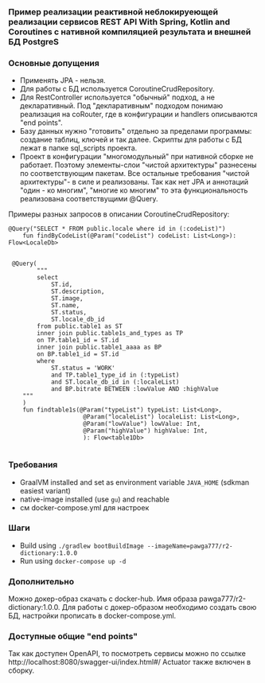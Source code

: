 ### Пример реализации реактивной неблокируеющей реализации сервисов REST API With Spring, Kotlin and Coroutines c нативной компиляцией результата и внешней БД PostgreS

### Основные допущения
* Применять JPA - нельзя. 
* Для работы с БД используется CoroutineCrudRepository.
* Для RestController используется "обычный" подход, а не декларативный. 
Под "декларативным" подходом понимаю реализация на coRouter, где в конфигурации и handlers 
описываются "end points". 
* Базу данных нужно "готовить" отдельно за пределами программы: создание таблиц, ключей и так далее. 
Скрипты для работы с БД лежат в папке sql_scripts проекта.
* Проект в конфигурации "многомодульный" при нативной сборке не работает. Поэтому элементы-слои "чистой
архитектуры" разнесены по соответствующим пакетам. Все остальные требования "чистой архитектуры"- в силе и реализованы.
Так как нет JPA и аннотаций "один - ко многим", "многие ко многим" то эта функциональность  
реализована соответствущими @Query.

Примеры разных запросов в описании CoroutineCrudRepository:
```
@Query("SELECT * FROM public.locale where id in (:codeList)")
    fun findByCodeList(@Param("codeList") codeList: List<Long>): Flow<LocaleDb>
    
    
 @Query(
        """
        select 
            ST.id,
            ST.description,
            ST.image,
            ST.name,
            ST.status,
            ST.locale_db_id
        from public.table1 as ST
        inner join public.table1s_and_types as TP
        on TP.table1_id = ST.id
        inner join public.table1_aaaa as BP
        on BP.table1_id = ST.id
        where 
            ST.status = 'WORK'
            and TP.table1_type_id in (:typeList)
            and ST.locale_db_id in (:localeList)
            and BP.bitrate BETWEEN :lowValue AND :highValue
    """
    )
    fun findtable1s(@Param("typeList") typeList: List<Long>,
                     @Param("localeList") localeList: List<Long>,
                     @Param("lowValue") lowValue: Int,
                     @Param("highValue") highValue: Int,
                     ): Flow<table1Db>
    

```


### Требования
- GraalVM installed and set as environment variable `JAVA_HOME` (sdkman easiest variant)
- native-image installed (use `gu`) and reachable
- cм docker-compose.yml для настроек

### Шаги
- Build using `./gradlew bootBuildImage --imageName=pawga777/r2-dictionary:1.0.0  `
- Run using `docker-compose up -d`

### Дополнительно
Можно докер-образ скачать с docker-hub. Имя образа pawga777/r2-dictionary:1.0.0.
Для работы с докер-образом необходимо создать свою БД, настройки прописать в docker-compose.yml.

### Доступные общие "end points"
Так как доступен OpenAPI, то посмотреть сервисы можно по ссылке http://localhost:8080/swagger-ui/index.html#/
Actuator также включен в сборку.

